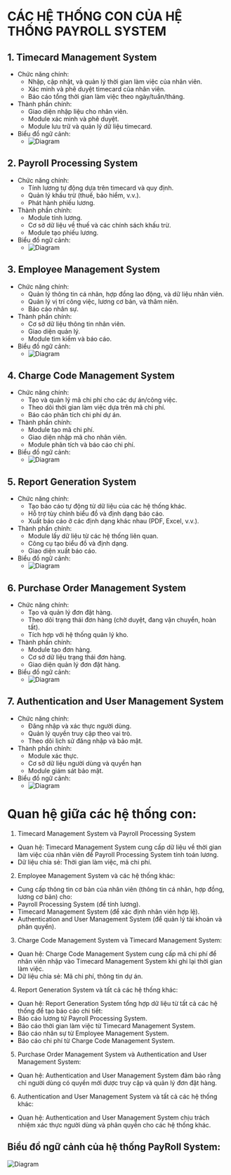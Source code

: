 # CÁC HỆ THỐNG CON CỦA HỆ THỐNG PAYROLL SYSTEM
## 1. Timecard Management System
- Chức năng chính:
  - Nhập, cập nhật, và quản lý thời gian làm việc của nhân viên.
  - Xác minh và phê duyệt timecard của nhân viên.
  - Báo cáo tổng thời gian làm việc theo ngày/tuần/tháng.
- Thành phần chính:
  - Giao diện nhập liệu cho nhân viên.
  - Module xác minh và phê duyệt.
  - Module lưu trữ và quản lý dữ liệu timecard.
- Biểu đồ ngữ cảnh:
  - ![Diagram](https://www.planttext.com/api/plantuml/png/UhzxVxHVnk55UGfbcOTNvSKgwEhQAMY4PEQc9YSMfIZu9kObfgVcfkQLA0HN5fUavcfQAVXbFDorja2X9EFXxhcP2kcPYNaAEOSNv08DUBYxFPahEh3quQx58B6zn9WMa75ubK9AQILGRub22LGb5puzO4EHRR5IS3gyC5yX6KJWSXK0003__mC0)

## 2. Payroll Processing System
- Chức năng chính:
  - Tính lương tự động dựa trên timecard và quy định.
  - Quản lý khấu trừ (thuế, bảo hiểm, v.v.).
  - Phát hành phiếu lương.
- Thành phần chính:
  - Module tính lương.
  - Cơ sở dữ liệu về thuế và các chính sách khấu trừ.
  - Module tạo phiếu lương.
- Biểu đồ ngữ cảnh:
  - ![Diagram](https://www.planttext.com/api/plantuml/png/UhzxVtH8PcvgSc9HYe9lObvYUcfkQbw9Gd1bSKbgRgo2hgwTWaP0OcLHVawEGa1HVd9gSN5cNZfKNjDAmUNXxlKAEPaFTxUNAfHaFDmzDrCXFJCnJo7dy89SXJAGU39NT436uKr0JTuFT-rNACa_l32F28C3IoiLIXxkMf-ia9tnSDTIeEb53tUlviAZ1sncj5_6uKLvG9iFhygBjL88oCW4Mbgga7Dimx65UUbS00000F__0m00)

## 3. Employee Management System
- Chức năng chính:
  - Quản lý thông tin cá nhân, hợp đồng lao động, và dữ liệu nhân viên.
  - Quản lý vị trí công việc, lương cơ bản, và thâm niên.
  - Báo cáo nhân sự.
- Thành phần chính:
  - Cơ sở dữ liệu thông tin nhân viên.
  - Giao diện quản lý.
  - Module tìm kiếm và báo cáo.
- Biểu đồ ngữ cảnh:
  - ![Diagram](https://www.planttext.com/api/plantuml/png/UhzxVtHWwSDTY_CKSWxlLSZBEBmeJw7uuUwDiGgwkdOA6gwv1JdvbQcf2hw9UOdfgRcfUIKAmPN59QcvcbOA8Hc7L-Ng0rMlJLGeoJYy9IzTeIGp3sf8MURXLNbS-0m0sn3jV7XXiaB6mztjG2CUxfu8D2Cx0oWKQwNWyd3tUeMSJA1KAOgP00000F__0m00)

## 4. Charge Code Management System
- Chức năng chính:
  - Tạo và quản lý mã chi phí cho các dự án/công việc.
  - Theo dõi thời gian làm việc dựa trên mã chi phí.
  - Báo cáo phân tích chi phí dự án.
- Thành phần chính:
  - Module tạo mã chi phí.
  - Giao diện nhập mã cho nhân viên.
  - Module phân tích và báo cáo chi phí.
- Biểu đồ ngữ cảnh:
  - ![Diagram](https://www.planttext.com/api/plantuml/png/UhzxVtHWwSDTY_CKSWxlLKXvk7kZmk65UR4Akhfs2XhE6Ob5wQaAplafgGg-YNc9wQcvgNab2i6LnIMfkPfM2Y4FTotCLyWzl5WXEIDJeI3Zy5gkQB-Cmulo5Ceo3wyYrXI_Z8UxrXQW6aD04zXWh0wtKd0w37HJCfY0cGO0003__mC0)

## 5. Report Generation System
- Chức năng chính:
  - Tạo báo cáo tự động từ dữ liệu của các hệ thống khác.
  - Hỗ trợ tùy chỉnh biểu đồ và định dạng báo cáo.
  - Xuất báo cáo ở các định dạng khác nhau (PDF, Excel, v.v.).
- Thành phần chính:
  - Module lấy dữ liệu từ các hệ thống liên quan.
  - Công cụ tạo biểu đồ và định dạng.
  - Giao diện xuất báo cáo.
- Biểu đồ ngữ cảnh:
  - ![Diagram](https://www.planttext.com/api/plantuml/png/UhzxVxJpuON92XaFTxShb039YNdf2jaPGA5O1LrTEmMDeDI2_A8I1VVKlDIYn9BC_3o5uChYajHSJIi5buUxrolaP09rbgBevueEB7suQt6UGixXlOHDYJoygbGX-U6kvQKAIOSNvYia0makt1h0vY5ROANW1DS60000__y30000)

## 6. Purchase Order Management System
- Chức năng chính:
  - Tạo và quản lý đơn đặt hàng.
  - Theo dõi trạng thái đơn hàng (chờ duyệt, đang vận chuyển, hoàn tất).
  - Tích hợp với hệ thống quản lý kho.
- Thành phần chính:
  - Module tạo đơn hàng.
  - Cơ sở dữ liệu trạng thái đơn hàng.
  - Giao diện quản lý đơn đặt hàng.
- Biểu đồ ngữ cảnh:
  - ![Diagram](https://www.planttext.com/api/plantuml/png/UhzxVxJJmzqp5Geo7kvQcwUGMvgea75uGLvwh8Akhfs2Ha1fKN96Od6gWdzHIcgHWczYNc9wQcvgNeb2S6LnIMgkffL2oCDT2_CLZamyjZ0FefMBi2wmuT5-GEKAoQLvwGh93tSjBOYrKZWo0M4AXZJnBYe2EWcehIJZyC9C59S10000__y30000)

## 7. Authentication and User Management System
- Chức năng chính:
  - Đăng nhập và xác thực người dùng.
  - Quản lý quyền truy cập theo vai trò.
  - Theo dõi lịch sử đăng nhập và bảo mật.
- Thành phần chính:
  - Module xác thực.
  - Cơ sở dữ liệu người dùng và quyền hạn
  - Module giám sát bảo mật.
- Biểu đồ ngữ cảnh:
  - ![Diagram](https://www.planttext.com/api/plantuml/png/UhzxVxHV-h4D3tVFpLH8ERmpBprMGLVNJa73iRGa8pMl93CviIGpFqyXCIz58RGujKZ1Dp4lCJqr5oYb45nPN9AQgscbS6J2aUQyT8MyZ8UxrXPmaQ0LR5Mqy-65oGeP3tUtAvG0oOb0ax8pW4AnLWe16OSNvIaKbbO-tDsOfr1IL5gfa0os0m000F__0m00)

# Quan hệ giữa các hệ thống con:
1. Timecard Management System và Payroll Processing System

- Quan hệ: Timecard Management System cung cấp dữ liệu về thời gian làm việc của nhân viên để Payroll Processing System tính toán lương.
- Dữ liệu chia sẻ: Thời gian làm việc, mã chi phí.
2. Employee Management System và các hệ thống khác:

- Cung cấp thông tin cơ bản của nhân viên (thông tin cá nhân, hợp đồng, lương cơ bản) cho:
- Payroll Processing System (để tính lương).
- Timecard Management System (để xác định nhân viên hợp lệ).
- Authentication and User Management System (để quản lý tài khoản và phân quyền).
3. Charge Code Management System và Timecard Management System:

- Quan hệ: Charge Code Management System cung cấp mã chi phí để nhân viên nhập vào Timecard Management System khi ghi lại thời gian làm việc.
- Dữ liệu chia sẻ: Mã chi phí, thông tin dự án.
4. Report Generation System và tất cả các hệ thống khác:

- Quan hệ: Report Generation System tổng hợp dữ liệu từ tất cả các hệ thống để tạo báo cáo chi tiết:
- Báo cáo lương từ Payroll Processing System.
- Báo cáo thời gian làm việc từ Timecard Management System.
- Báo cáo nhân sự từ Employee Management System.
- Báo cáo chi phí từ Charge Code Management System.
5. Purchase Order Management System và Authentication and User Management System:

- Quan hệ: Authentication and User Management System đảm bảo rằng chỉ người dùng có quyền mới được truy cập và quản lý đơn đặt hàng.
6. Authentication and User Management System và tất cả các hệ thống khác:

- Quan hệ: Authentication and User Management System chịu trách nhiệm xác thực người dùng và phân quyền cho các hệ thống khác.

## Biểu đồ ngữ cảnh của hệ thống PayRoll System:
![Diagram](https://planttext.com/api/plantuml/png/Z9IxYjj058RxUOg3-iLzYh2sB5maYWUlYsrdHuD7iJGoer70XDGXPHuWP1r8is2o8QdiOWi5luUU8A-GCxAiQ7o15KYWEP_-yvyB-hjzkiuDqwP84yAuoJHuGRf8igKG7h0SWiDfFqfZ5UT6CtojG_r3QC3K76wMkH5f7HWGic1ypcO2FCgMEakIDloU05vQSCFKB44WPB4oUCCqJWLdEgebmkanHtN6HPv38rXJb1vJ8w44EXGm4OjCcxp6HfFJfCgwSoeDWulMVCaquduMYRrYwFiN96cXkMIvWB6EX6veEYOV28cOONSsv1rAXM5pL6DJVzXX3jvS9kWYs0ek1P-x27KGdRr5Zx1tbmfbZk3GeHtpH-HuI4W0LrSlSJZm0hmtijgi5prVLjjFIa9URTSCPd6r_G99UPzw135BOraMVxrxB7eZ6OEotwbp99gnv6svuc1GzYS7lkyynyvxXFJt6BNKAmI-nc2gpIe3KwxHGh9xtAtKp2D8T3DNc-zBYAhj3qWmwSV2oTsmmGLKoVARWdTn-Q1QbjRijCwya76rUIfESWyiCiAUe4LP_bOpCBX8HZBqQR9ofTfoHfF_QdSbFZW-F8B7pwwXOUa5jFNMSC-gjN4N1hKxMJwalHixujvj-OkvQ1XqP7sx5ViXcsxfPyLz_wowCtKBTRR3qNVNezbEEcuRUhITVpvZ7o0j6CZotZR4ihNskDtHKuXS2nNP_-C_0000__y30000)
